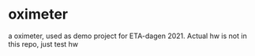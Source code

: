 # oximeter
a oximeter, used as demo project for ETA-dagen 2021. Actual hw is not in this repo, just test hw
